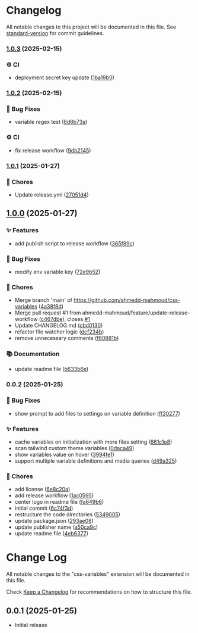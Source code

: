 # Changelog

All notable changes to this project will be documented in this file. See [standard-version](https://github.com/conventional-changelog/standard-version) for commit guidelines.

### [1.0.3](https://github.com/ahmedd-mahmoud/css-variable-hover/compare/v1.0.2...v1.0.3) (2025-02-15)


### ⚙️ CI

* deployment secret key update ([1ba19b0](https://github.com/ahmedd-mahmoud/css-variable-hover/commit/1ba19b0484860dfecc4f77c9efc0ecdfb61b49be))

### [1.0.2](https://github.com/ahmedd-mahmoud/css-variable-hover/compare/v1.0.1...v1.0.2) (2025-02-15)


### 🐛 Bug Fixes

* variable regex test ([8d8b73a](https://github.com/ahmedd-mahmoud/css-variable-hover/commit/8d8b73a72ef2e4d0016df30b1757b2e10d405e05))


### ⚙️ CI

* fix release workflow ([9db2145](https://github.com/ahmedd-mahmoud/css-variable-hover/commit/9db2145cc1ac1ef1eee2abfebf56c5ff0d622dac))

### [1.0.1](https://github.com/ahmedd-mahmoud/css-variable-hover/compare/v1.0.0...v1.0.1) (2025-01-27)


### 🔧 Chores

* Update release.yml ([27051d4](https://github.com/ahmedd-mahmoud/css-variable-hover/commit/27051d430975b2a398edfa4ca03f1cbc2119caa8))

## [1.0.0](https://github.com/ahmedd-mahmoud/css-variable-hover/compare/v0.0.2...v1.0.0) (2025-01-27)


### ✨ Features

* add publish script to release workflow ([365f89c](https://github.com/ahmedd-mahmoud/css-variable-hover/commit/365f89cb79d2eea9841251555edff81d9a4680fc))


### 🐛 Bug Fixes

* modify env variable key ([72e9b52](https://github.com/ahmedd-mahmoud/css-variable-hover/commit/72e9b52dd77d81b1a5bff011b58014aa83639c0d))


### 🔧 Chores

* Merge branch 'main' of https://github.com/ahmedd-mahmoud/css-variables ([4a38f8d](https://github.com/ahmedd-mahmoud/css-variable-hover/commit/4a38f8d52a62c383add066742b0db4f3775761fc))
* Merge pull request #1 from ahmedd-mahmoud/feature/update-release-workflow ([c467dbe](https://github.com/ahmedd-mahmoud/css-variable-hover/commit/c467dbe837bbd98a19ab6dce7b461a2bab134278)), closes [#1](https://github.com/ahmedd-mahmoud/css-variable-hover/issues/1)
* Update CHANGELOG.md ([cbd0130](https://github.com/ahmedd-mahmoud/css-variable-hover/commit/cbd013062df59e75e7f4f1e93cda0ca48dfa4d48))
* refactor file watcher logic ([dcf234b](https://github.com/ahmedd-mahmoud/css-variable-hover/commit/dcf234bf22e2b1815f52e26013f8c4178eb49b4b))
* remove unnecessary comments ([f60881b](https://github.com/ahmedd-mahmoud/css-variable-hover/commit/f60881bb8112536d44681fd7e2efff8a5b0ea66c))


### 📚 Documentation

* update readme file ([b633b6e](https://github.com/ahmedd-mahmoud/css-variable-hover/commit/b633b6e2a4ab42490f0eb8ade4f3e9f64c23824c))

### 0.0.2 (2025-01-25)


### 🐛 Bug Fixes

* show prompt to add files to settings on variable definition ([ff20277](https://github.com/ahmedd-mahmoud/css-variable-hover/commit/ff2027772f45e9b9179f3caf6a2516a9da2733a4))


### ✨ Features

* cache variables on initialization with more files setting ([661c1e8](https://github.com/ahmedd-mahmoud/css-variable-hover/commit/661c1e847a8cf04cd94236ac58888a9cc4ff0a82))
* scan tailwind custom theme variables ([0daca49](https://github.com/ahmedd-mahmoud/css-variable-hover/commit/0daca49e115293db9c2f4d4c221f721791e383a2))
* show variables value on hover ([3994fe1](https://github.com/ahmedd-mahmoud/css-variable-hover/commit/3994fe112fc3cecb0da5763095ced1deebe799ca))
* support multiple variable definitions and media queries ([d49a325](https://github.com/ahmedd-mahmoud/css-variable-hover/commit/d49a32576a30e8c4474d4f5c41af7129ae904d33))


### 🔧 Chores

* add license ([6e8c20a](https://github.com/ahmedd-mahmoud/css-variable-hover/commit/6e8c20a98cf5d5fdcb42c346706c990bae34c59b))
* add release workflow ([1ac0595](https://github.com/ahmedd-mahmoud/css-variable-hover/commit/1ac059586f3363714dbe4ed4e2010c88cddf9bf4))
* center logo in readme file ([fa649b6](https://github.com/ahmedd-mahmoud/css-variable-hover/commit/fa649b62defd472ebd60cf289c719b376c49cdfc))
* initial commit ([6c74f3d](https://github.com/ahmedd-mahmoud/css-variable-hover/commit/6c74f3d8616fae0f731ce0ff1adde59fbb09af4a))
* restructure the code directories ([5349005](https://github.com/ahmedd-mahmoud/css-variable-hover/commit/534900550aa3c698b6c328d8222c2176023855f9))
* update package.json ([293ae08](https://github.com/ahmedd-mahmoud/css-variable-hover/commit/293ae08457e69872c8830a8cec293ae1318b6e5b))
* update publisher name ([a50ca9c](https://github.com/ahmedd-mahmoud/css-variable-hover/commit/a50ca9cefc2ef7bacb49463652832b2412ae6169))
* update readme file ([4eb6377](https://github.com/ahmedd-mahmoud/css-variable-hover/commit/4eb6377da0e63ff5bdc2b6b6bd1ac9337d884446))

# Change Log

All notable changes to the "css-variables" extension will be documented in this file.

Check [Keep a Changelog](http://keepachangelog.com/) for recommendations on how to structure this file.

## 0.0.1 (2025-01-25)

- Initial release

